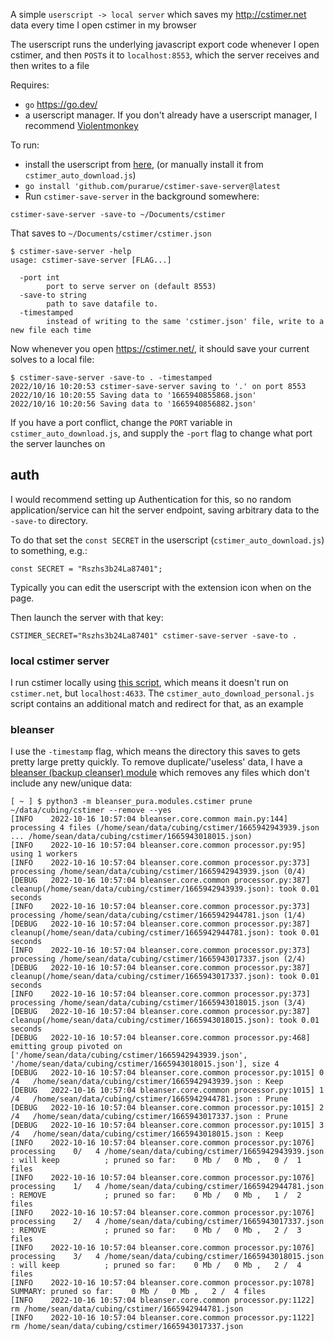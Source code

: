 A simple `userscript -> local server` which saves my <http://cstimer.net> data every time I open cstimer in my browser

The userscript runs the underlying javascript export code whenever I open cstimer, and then `POST`s it to `localhost:8553`, which the server receives and then writes to a file

Requires:

- `go` <https://go.dev/>
- a userscript manager. If you don't already have a userscript manager, I recommend [Violentmonkey](https://violentmonkey.github.io/)

To run:

- install the userscript from [here](https://greasyfork.org/en/scripts/453183-cstimer-auto-download), (or manually install it from `cstimer_auto_download.js`)
- `go install 'github.com/purarue/cstimer-save-server@latest`
- Run `cstimer-save-server` in the background somewhere:

`cstimer-save-server -save-to ~/Documents/cstimer`

That saves to `~/Documents/cstimer/cstimer.json`

```
$ cstimer-save-server -help
usage: cstimer-save-server [FLAG...]

  -port int
    	port to serve server on (default 8553)
  -save-to string
    	path to save datafile to.
  -timestamped
    	instead of writing to the same 'cstimer.json' file, write to a new file each time
```

Now whenever you open <https://cstimer.net/>, it should save your current solves to a local file:

```
$ cstimer-save-server -save-to . -timestamped
2022/10/16 10:20:53 cstimer-save-server saving to '.' on port 8553
2022/10/16 10:20:55 Saving data to '1665940855868.json'
2022/10/16 10:20:56 Saving data to '1665940856882.json'
```

If you have a port conflict, change the `PORT` variable in `cstimer_auto_download.js`, and supply the `-port` flag to change what port the server launches on

## auth

I would recommend setting up Authentication for this, so no random application/service can hit the server endpoint, saving arbitrary data to the `-save-to` directory.

To do that set the `const SECRET` in the userscript (`cstimer_auto_download.js`) to something, e.g.:

```
const SECRET = "Rszhs3b24La87401";
```

Typically you can edit the userscript with the extension icon when on the page.

Then launch the server with that key:

```
CSTIMER_SECRET="Rszhs3b24La87401" cstimer-save-server -save-to .
```

### local cstimer server

I run cstimer locally using [this script](https://sean.fish/d/.local/scripts/generic/cstimer?redirect), which means it doesn't run on `cstimer.net`, but `localhost:4633`. The `cstimer_auto_download_personal.js` script contains an additional match and redirect for that, as an example

### bleanser

I use the `-timestamp` flag, which means the directory this saves to gets pretty large pretty quickly. To remove duplicate/'useless' data, I have a [bleanser (backup cleanser) module](https://github.com/purarue/bleanser) which removes any files which don't include any new/unique data:

```
[ ~ ] $ python3 -m bleanser_pura.modules.cstimer prune ~/data/cubing/cstimer --remove --yes
[INFO    2022-10-16 10:57:04 bleanser.core.common main.py:144] processing 4 files (/home/sean/data/cubing/cstimer/1665942943939.json ... /home/sean/data/cubing/cstimer/1665943018015.json)
[INFO    2022-10-16 10:57:04 bleanser.core.common processor.py:95] using 1 workers
[INFO    2022-10-16 10:57:04 bleanser.core.common processor.py:373] processing /home/sean/data/cubing/cstimer/1665942943939.json (0/4)
[DEBUG   2022-10-16 10:57:04 bleanser.core.common processor.py:387] cleanup(/home/sean/data/cubing/cstimer/1665942943939.json): took 0.01 seconds
[INFO    2022-10-16 10:57:04 bleanser.core.common processor.py:373] processing /home/sean/data/cubing/cstimer/1665942944781.json (1/4)
[DEBUG   2022-10-16 10:57:04 bleanser.core.common processor.py:387] cleanup(/home/sean/data/cubing/cstimer/1665942944781.json): took 0.01 seconds
[INFO    2022-10-16 10:57:04 bleanser.core.common processor.py:373] processing /home/sean/data/cubing/cstimer/1665943017337.json (2/4)
[DEBUG   2022-10-16 10:57:04 bleanser.core.common processor.py:387] cleanup(/home/sean/data/cubing/cstimer/1665943017337.json): took 0.01 seconds
[INFO    2022-10-16 10:57:04 bleanser.core.common processor.py:373] processing /home/sean/data/cubing/cstimer/1665943018015.json (3/4)
[DEBUG   2022-10-16 10:57:04 bleanser.core.common processor.py:387] cleanup(/home/sean/data/cubing/cstimer/1665943018015.json): took 0.01 seconds
[DEBUG   2022-10-16 10:57:04 bleanser.core.common processor.py:468] emitting group pivoted on ['/home/sean/data/cubing/cstimer/1665942943939.json', '/home/sean/data/cubing/cstimer/1665943018015.json'], size 4
[DEBUG   2022-10-16 10:57:04 bleanser.core.common processor.py:1015] 0  /4   /home/sean/data/cubing/cstimer/1665942943939.json : Keep
[DEBUG   2022-10-16 10:57:04 bleanser.core.common processor.py:1015] 1  /4   /home/sean/data/cubing/cstimer/1665942944781.json : Prune
[DEBUG   2022-10-16 10:57:04 bleanser.core.common processor.py:1015] 2  /4   /home/sean/data/cubing/cstimer/1665943017337.json : Prune
[DEBUG   2022-10-16 10:57:04 bleanser.core.common processor.py:1015] 3  /4   /home/sean/data/cubing/cstimer/1665943018015.json : Keep
[INFO    2022-10-16 10:57:04 bleanser.core.common processor.py:1076] processing    0/   4 /home/sean/data/cubing/cstimer/1665942943939.json : will keep          ; pruned so far:    0 Mb /   0 Mb ,   0 /  1 files
[INFO    2022-10-16 10:57:04 bleanser.core.common processor.py:1076] processing    1/   4 /home/sean/data/cubing/cstimer/1665942944781.json : REMOVE             ; pruned so far:    0 Mb /   0 Mb ,   1 /  2 files
[INFO    2022-10-16 10:57:04 bleanser.core.common processor.py:1076] processing    2/   4 /home/sean/data/cubing/cstimer/1665943017337.json : REMOVE             ; pruned so far:    0 Mb /   0 Mb ,   2 /  3 files
[INFO    2022-10-16 10:57:04 bleanser.core.common processor.py:1076] processing    3/   4 /home/sean/data/cubing/cstimer/1665943018015.json : will keep          ; pruned so far:    0 Mb /   0 Mb ,   2 /  4 files
[INFO    2022-10-16 10:57:04 bleanser.core.common processor.py:1078] SUMMARY: pruned so far:    0 Mb /   0 Mb ,   2 /  4 files
[INFO    2022-10-16 10:57:04 bleanser.core.common processor.py:1122] rm /home/sean/data/cubing/cstimer/1665942944781.json
[INFO    2022-10-16 10:57:04 bleanser.core.common processor.py:1122] rm /home/sean/data/cubing/cstimer/1665943017337.json
```
